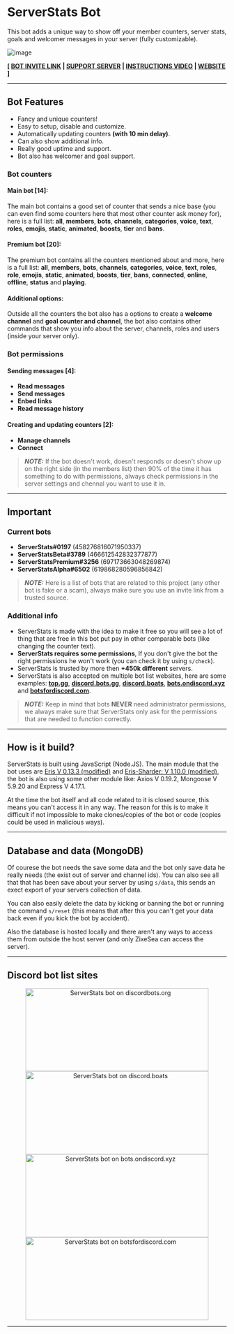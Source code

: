 # ServerStats Bot
This bot adds a unique way to show off your member counters, server stats, goals and welcomer messages in your server (fully customizable).

![image](https://cdn.discordapp.com/attachments/709359536258940950/709359618303983697/Naamloos.png)

**[ [BOT INVITE LINK](https://discordapp.com/oauth2/authorize?client_id=458276816071950337&permissions=1133584&scope=bot) | [SUPPORT SERVER](https://discordapp.com/invite/vE8qKNV) | [INSTRUCTIONS VIDEO](https://vimeo.com/316592316/b7bd1ea09b) | [WEBSITE](https://serverstatsbot.com) ]**

---

## Bot Features
* Fancy and unique counters!
* Easy to setup, disable and customize.
* Automatically updating counters **(with 10 min delay)**.
* Can also show additional info.
* Really good uptime and support.
* Bot also has welcomer and goal support.

### Bot counters
#### Main bot [14]:
The main bot contains a good set of counter that sends a nice base (you can even find some counters here that most other counter ask money for), here is a full list: **all**, **members**, **bots**, **channels**, **categories**, **voice**, **text**, **roles**, **emojis**, **static**, **animated**, **boosts**, **tier** and **bans**.

#### Premium bot [20]:
The premium bot contains all the counters mentioned about and more, here is a full list: **all**, **members**, **bots**, **channels**, **categories**, **voice**, **text**, **roles**, **role**, **emojis**, **static**, **animated**, **boosts**, **tier**, **bans**, **connected**, **online**, **offline**, **status** and **playing**.

#### Additional options:
Outside all the counters the bot also has a options to create a **welcome channel** and **goal counter and channel**, the bot also contains other commands that show you info about the server, channels, roles and users (inside your server only).

### Bot permissions
#### Sending messages [4]:
* **Read messages**
* **Send messages**
* **Enbed links**
* **Read message history**

#### Creating and updating counters [2]:
* **Manage channels**
* **Connect**

>***NOTE:*** If the bot doesn't work, doesn't responds or doesn't show up on the right side (in the members list) then 90% of the time it has something to do with permissions, always check permissions in the server settings and chennal you want to use it in.

---

## Important
### Current bots
* **ServerStats#0197** (458276816071950337)
* **ServerStatsBeta#3789** (466612542832377877)
* **ServerStatsPremium#3256** (697173663048269874)
* **ServerStatsAlpha#6502** (619868280596856842)

>***NOTE:*** Here is a list of bots that are related to this project (any other bot is fake or a scam), always make sure you use an invite link from a trusted source.

### Additional info
* ServerStats is made with the idea to make it free so you will see a lot of thing that are free in this bot put pay in other comparable bots (like changing the counter text).
* **ServerStats requires some permissions**, If you don't give the bot the right permissions he won't work (you can check it by using `s/check`).
* ServerStats is trusted by more then **+450k different** servers.
* ServerStats is also accepted on multiple bot list websites, here are some examples: **[top.gg](https://top.gg/bot/458276816071950337)**, **[discord.bots.gg](https://discord.bots.gg/bots/458276816071950337)**, **[discord.boats](https://discord.boats/bot/458276816071950337)**, **[bots.ondiscord.xyz](https://bots.ondiscord.xyz/bots/458276816071950337)** and **[botsfordiscord.com](https://botsfordiscord.com/bot/458276816071950337)**.

>***NOTE:*** Keep in mind that bots **NEVER** need administrator permissions, we always make sure that ServerStats only ask for the permissions that are needed to function correctly.

---

## How is it build?
ServerStats is built using JavaScript (Node.JS). The main module that the bot uses are [Eris V 0.13.3 (modified)](https://github.com/ZixeSea/eris) and [Eris-Sharder: V 1.10.0 (modified)](https://github.com/ZixeSea/eris-sharder), the bot is also using some other module like: Axios V 0.19.2, Mongoose V 5.9.20 and Express V 4.17.1.

At the time the bot itself and all code related to it is closed source, this means you can't access it in any way.
The reason for this is to make it difficult if not impossible to make clones/copies of the bot or code (copies could be used in malicious ways).

---

## Database and data (MongoDB)
Of courese the bot needs the save some data and the bot only save data he really needs (the exist out of server and channel ids).
You can also see all that that has been save about your server by using `s/data`, this sends an exect export of your servers collection of data.

You can also easily delete the data by kicking or banning the bot or running the command `s/reset` (this means that after this you can't get your data back even if you kick the bot by accident).

Also the database is hosted locally and there aren't any ways to access them from outside the host server (and only ZixeSea can access the server).

---

## Discord bot list sites
<center>
<a href="https://discordbots.org/bot/458276816071950337" >
  <img src="https://discordbots.org/api/widget/458276816071950337.svg"
       	width="420" 
	height="190" 
       	alt="ServerStats bot on discordbots.org">
</a>
<a href="https://discord.boats/bot/458276816071950337" >
   <img src="https://discord.boats/api/widget/458276816071950337"
	width="420" 
	height="190" 
	alt="ServerStats bot on discord.boats">
</a>

<br>

<a href="https://bots.ondiscord.xyz/bots/458276816071950337">
   <img src="https://bots.ondiscord.xyz/bots/458276816071950337/embed"
	width="420" 
	height="190" 
	alt="ServerStats bot on bots.ondiscord.xyz">
</a>
<a href="https://botsfordiscord.com/bots/458276816071950337" >
   <img src="https://botsfordiscord.com/api/bot/458276816071950337/widget"
	width="420" 
	height="190" 
	alt="ServerStats bot on botsfordiscord.com">
</a>
</center>

---
